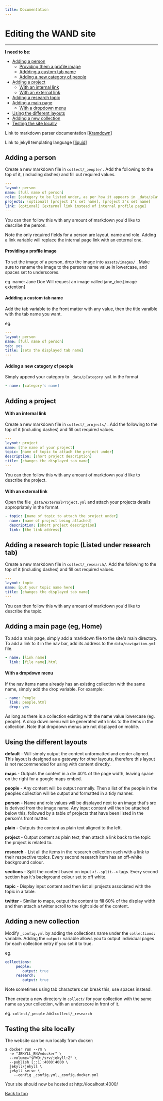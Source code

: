 ```yaml
---
title: Documentation
---
```


Editing the WAND site
=====================
- - -

**I need to be:** 
- [Adding a person](#adding-a-person)
  - [Providing them a profile image](#providing-a-profile-image)
  - [Addding a custom tab name](#addding-a-custom-tab-name)
  - [Adding a new category of people](#adding-a-new-category-of-people)
- [Adding a project](#adding-a-project)
  - [With an internal link](#with-an-internal-link)
  - [With an external link](#with-an-external-link)
- [Adding a research topic](#adding-a-research-topic-listed-under-research-tab)
- [Adding a main page](#adding-a-main-page-eg-home)
  - [With a dropdown menu](#with-a-dropdown-menu)
- [Using the different layouts](#using-the-different-layouts)
- [Adding a new collection](#adding-a-new-collection)
- [Testing the site locally](#testing-the-site-locally)

Link to markdown parser documentation \[[Kramdown](https://kramdown.gettalong.org/quickref.html)\]

Link to jekyll templating language \[[liquid](https://shopify.github.io/liquid/basics/introduction/)\]

<!--split-->
## Adding a person
Create a new markdown file in `collect/_people/` . Add the following to the top of it, (including dashes) and fill out required values.

```yml
---
layout: person
name: [full name of person]
role: [category to be listed under, as per how it appears in _data/pCategory.yml]
projects: (optional) [project 1's set name], [project 2's set name]
link: (optional) [external link instead of internal profile page]
---
```
You can then follow this with any amount of markdown you'd like to describe the person.

Note the only required fields for a person are layout, name and role. Adding a link variable will replace the internal page link with an external one.

#### Providing a profile image
To set the image of a person, drop the image into `assets/images/` . Make sure to rename the image to the persons name value in lowercase, and spaces set to underscores.

eg. name: Jane Doe
Will request an image called jane_doe.[image extention]

#### Addding a custom tab name
Add the tab variable to the front matter with any value, then the title varaible with the tab name you want.

eg.

```yml
---
layout: person
name: [full name of person]
tab: yes
title: [sets the displayed tab name]
---
```

#### Adding a new category of people
Simply append your category to `_data/pCategory.yml` in the format

```yml
- name: [category's name]
```
<!--split-->
## Adding a project
#### With an internal link
Create a new markdown file in `collect/_projects/`  . Add the following to the top of it (including dashes) and fill out required values.

```yml
---
layout: project
name: [the name of your project]
topic: [name of topic to attach the project under]
description: [short project description]
title: [changes the displayed tab name]
---
```
You can then follow this with any amount of markdown you'd like to describe the project.


#### With an external link
Open the file `_data/externalProject.yml` and attach your projects details appropriately in the format.

```yml
- topic: [name of topic to attach the project under]
  name: [name of project being attached]
  description: [short project description]
  link: [the link address]
```

<!--split-->
## Adding a research topic (Listed under research tab)
Create a new markdown file in `collect/_research/`. Add the following to the top of it (including dashes) and fill out required values.

```yml
---
layout: topic
name: [put your topic name here]
title: [changes the displayed tab name]
---
```
You can then follow this with any amount of markdown you'd like to describe the topic.

<!--split-->
## Adding a main page (eg, Home)
To add a main page, simply add a markdown file to the site's main directory. To add a link to it in the nav bar, add its address to the `data/navigation.yml` file.

```yml
- name: [link name]
  link: [file name].html
```

#### With a dropdown menu
If the nav items name already has an existing collection with the same name, simply add the drop variable.
For example:

```yml
- name: People
  link: people.html
  drop: yes
```
As long as there is a collection existing with the name value lowercase (eg. people). A drop down menu will be generated with links to the items in the collection. Note that dropdown menus are not displayed on mobile.

<!--split-->
## Using the different layouts

**default** - Will simply output the content unformatted and center aligned. This layout is designed as a gateway for other layouts, therefore this layout is not reccommended for using with content directly.

**maps** - Outputs the content in a div 40% of the page width, leaving space on the right for a google maps embed.

**people** - Any content will be output normally. Then a list of the people in the peoples collection will be output and formatted in a tidy manner.

**person** - Name and role values will be displayed next to an image that's src is derived from the image name. Any input content will then be attached below this, followed by a table of projects that have been listed in the person's front matter.

**plain** - Outputs the content as plain text aligned to the left.

**project** - Output content as plain text, then attach a link back to the topic the project is related to.

**research** - List all the items in the research collection each with a link to their respective topics. Every second research item has an off-white background colour.

**sections** - Split the content based on input `<!--split-->` tags. Every second section has it's background colour set to off white.

**topic** - Display input content and then list all projects associated with the topic in a table.

**twitter** - Similar to maps, output the content to fill 60% of the display width and then attach a twitter scroll to the right side of the content.

<!--split-->

## Adding a new collection
Modify `_config.yml` by adding the collections name under the `collections:` variable. Adding the `output:` variable allows you to output individual pages for each collection entry if you set it to true.

eg.
```yml
collections:
     people:
        output: true
     research:
        output: true
```

Note sometimes using tab characters can break this, use spaces instead.

Then create a new directory in `collect/` for your collection with the same name as your collection, with an underscore in front of it.

eg. `collect/_people` and `collect/_research`

<!--split-->

## Testing the site locally

The website can be run locally from docker:

```
$ docker run --rm \
  -e "JEKYLL_ENV=docker" \
  --volume="$PWD:/srv/jekyll:Z" \
  --publish [::1]:4000:4000 \
  jekyll/jekyll \
  jekyll serve \
    --config _config.yml,_config.docker.yml
```

Your site should now be hosted at http://localhost:4000/

[Back to top](#editing-the-wand-site)
